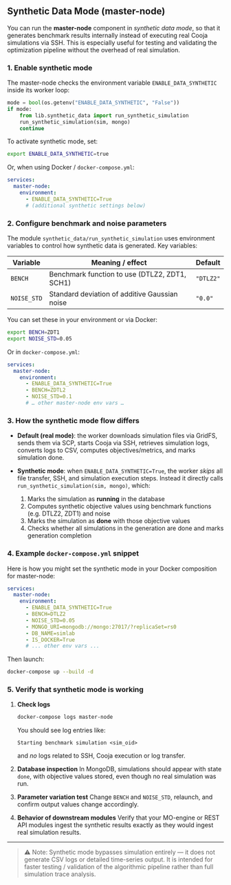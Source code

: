 ## Synthetic Data Mode (master-node)

You can run the **master-node** component in *synthetic data mode*, so that it generates benchmark results internally instead of executing real Cooja simulations via SSH. This is especially useful for testing and validating the optimization pipeline without the overhead of real simulation.

### 1. Enable synthetic mode

The master-node checks the environment variable `ENABLE_DATA_SYNTHETIC` inside its worker loop:

```python
mode = bool(os.getenv("ENABLE_DATA_SYNTHETIC", "False"))
if mode:
    from lib.synthetic_data import run_synthetic_simulation
    run_synthetic_simulation(sim, mongo)
    continue
````

To activate synthetic mode, set:

```bash
export ENABLE_DATA_SYNTHETIC=true
```

Or, when using Docker / `docker-compose.yml`:

```yaml
services:
  master-node:
    environment:
      - ENABLE_DATA_SYNTHETIC=True
      # (additional synthetic settings below)
```

### 2. Configure benchmark and noise parameters

The module `synthetic_data/run_synthetic_simulation` uses environment variables to control how synthetic data is generated. Key variables:

| Variable    | Meaning / effect                              | Default   |
| ----------- | --------------------------------------------- | --------- |
| `BENCH`     | Benchmark function to use (DTLZ2, ZDT1, SCH1) | `"DTLZ2"` |
| `NOISE_STD` | Standard deviation of additive Gaussian noise | `"0.0"`   |

You can set these in your environment or via Docker:

```bash
export BENCH=ZDT1
export NOISE_STD=0.05
```

Or in `docker-compose.yml`:

```yaml
services:
  master-node:
    environment:
      - ENABLE_DATA_SYNTHETIC=True
      - BENCH=ZDTL2
      - NOISE_STD=0.1
      # … other master-node env vars …
```

### 3. How the synthetic mode flow differs

* **Default (real mode)**: the worker downloads simulation files via GridFS, sends them via SCP, starts Cooja via SSH, retrieves simulation logs, converts logs to CSV, computes objectives/metrics, and marks simulation done.

* **Synthetic mode**: when `ENABLE_DATA_SYNTHETIC=True`, the worker *skips* all file transfer, SSH, and simulation execution steps. Instead it directly calls `run_synthetic_simulation(sim, mongo)`, which:

  1. Marks the simulation as **running** in the database
  2. Computes synthetic objective values using benchmark functions (e.g. DTLZ2, ZDT1) and noise
  3. Marks the simulation as **done** with those objective values
  4. Checks whether all simulations in the generation are done and marks generation completion

### 4. Example `docker-compose.yml` snippet

Here is how you might set the synthetic mode in your Docker composition for master-node:

```yaml
services:
  master-node:
    environment:
      - ENABLE_DATA_SYNTHETIC=True
      - BENCH=DTLZ2
      - NOISE_STD=0.05
      - MONGO_URI=mongodb://mongo:27017/?replicaSet=rs0
      - DB_NAME=simlab
      - IS_DOCKER=True
      # ... other env vars ...
```

Then launch:

```bash
docker-compose up --build -d
```

### 5. Verify that synthetic mode is working

1. **Check logs**

   ```bash
   docker-compose logs master-node
   ```

   You should see log entries like:

   ```
   Starting benchmark simulation <sim_oid>
   ```

   and *no* logs related to SSH, Cooja execution or log transfer.

2. **Database inspection**
   In MongoDB, simulations should appear with state `done`, with objective values stored, even though no real simulation was run.

3. **Parameter variation test**
   Change `BENCH` and `NOISE_STD`, relaunch, and confirm output values change accordingly.

4. **Behavior of downstream modules**
   Verify that your MO-engine or REST API modules ingest the synthetic results exactly as they would ingest real simulation results.

---

> ⚠️ Note: Synthetic mode bypasses simulation entirely — it does not generate CSV logs or detailed time-series output. It is intended for faster testing / validation of the algorithmic pipeline rather than full simulation trace analysis.

